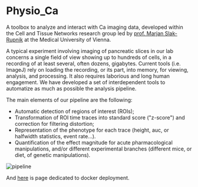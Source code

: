 # Physio_Ca

A toolbox to analyze and interact with Ca imaging data, developed within the Cell and Tissue Networks research group led by [prof. Marjan Slak-Rupnik](https://www.meduniwien.ac.at/web/index.php?id=688&res_id=37&name=Marjan_Slak%20Rupnik) at the Medical University of Vienna. 

A typical experiment involving imaging of pancreatic slices in our lab concerns a single field of view
showing up to hundreds of cells, in a recording of at least several, often dozens, gigabytes.
Current tools (i.e. ImageJ) rely on loading the recording, or its part, into memory, for viewing, analysis, and processing.
It also requires laborious and long human engagement.
We have developed a set of interdependent tools to automatize as much as possible the analysis pipeline. 

The main elements of our pipeline are the following:
 - Automatic detection of regions of interest (ROIs);
 - Transformation of ROI time traces into standard score ("z-score") and correction for filtering distortion;
 - Representation of the phenotype for each trace (height, auc, or halfwidth statistics, event rate...).
 - Quantification of the effect magnitude for acute pharmacological manipulations, and/or different experimental branches (different mice, or diet, of genetic manipulations).

![pipeline](https://user-images.githubusercontent.com/2512087/162617713-efd571a5-784e-4b2c-99ee-663f25457527.png)



And [here](docker/deployment.md) is page dedicated to docker deployment.
